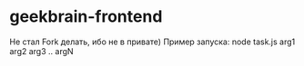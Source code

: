 # geekbrain-frontend
Не стал Fork делать, ибо не в привате)
Пример запуска: node task.js arg1 arg2 arg3 .. argN
